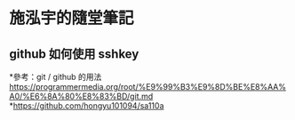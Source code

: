 # 施泓宇的隨堂筆記


## github 如何使用 sshkey

*參考：git / github 的用法 https://programmermedia.org/root/%E9%99%B3%E9%8D%BE%E8%AA%A0/%E6%8A%80%E8%83%BD/git.md
*https://github.com/hongyu101094/sa110a
